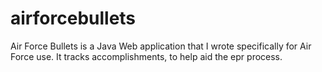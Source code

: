airforcebullets
===============

Air Force Bullets is a Java Web application that I wrote specifically for Air Force use.  It tracks accomplishments,
to help aid the epr process.  
